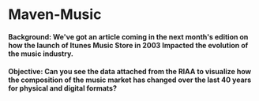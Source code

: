 # Maven-Music
#### Background: We've got an article coming in the next month's edition on how the launch of Itunes Music Store in 2003 Impacted the evolution of the music industry.
#### Objective: Can you see the data attached from the RIAA to visualize how the composition of the music market has changed over the last 40 years for physical and digital formats?
